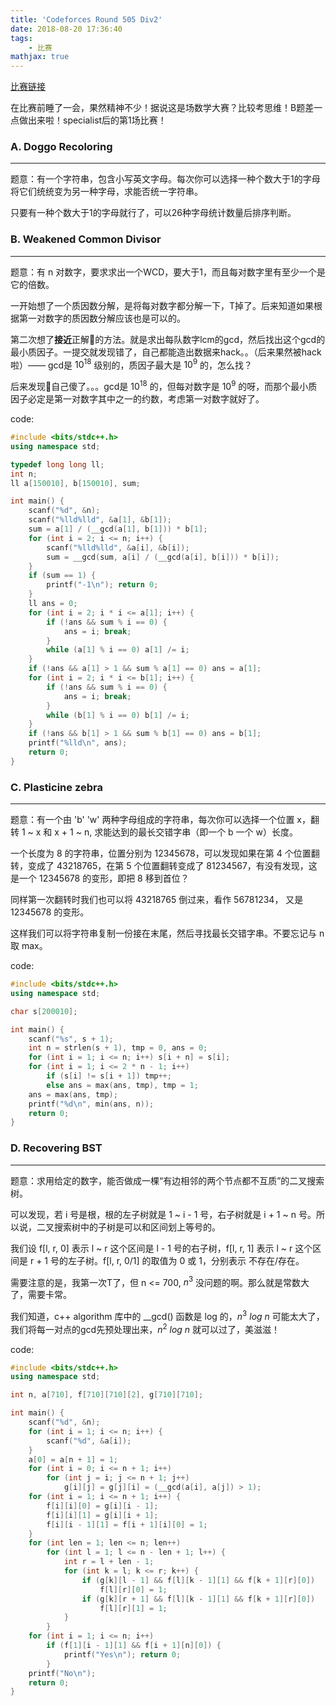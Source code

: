 ```yaml
---
title: 'Codeforces Round 505 Div2'
date: 2018-08-20 17:36:40
tags: 
    - 比赛
mathjax: true
---
```


[比赛链接](http://codeforces.com/contest/1025)

在比赛前睡了一会，果然精神不少！据说这是场数学大赛？比较考思维！B题差一点做出来啦！specialist后的第1场比赛！

### A. Doggo Recoloring
-----

题意：有一个字符串，包含小写英文字母。每次你可以选择一种个数大于1的字母将它们统统变为另一种字母，求能否统一字符串。

只要有一种个数大于1的字母就行了，可以26种字母统计数量后排序判断。

### B. Weakened Common Divisor
-----

题意：有 n 对数字，要求求出一个WCD，要大于1，而且每对数字里有至少一个是它的倍数。

一开始想了一个质因数分解，是将每对数字都分解一下，T掉了。后来知道如果根据第一对数字的质因数分解应该也是可以的。

第二次想了**接近**正解的方法。就是求出每队数字lcm的gcd，然后找出这个gcd的最小质因子。一提交就发现错了，自己都能造出数据来hack。。（后来果然被hack啦）—— gcd是 $10^{18}$ 级别的，质因子最大是 $10^9$ 的，怎么找？

后来发现自己傻了。。。gcd是 $10^{18}$ 的，但每对数字是 $10^9$ 的呀，而那个最小质因子必定是第一对数字其中之一的约数，考虑第一对数字就好了。

code:
``` c++
#include <bits/stdc++.h>
using namespace std;

typedef long long ll;
int n;
ll a[150010], b[150010], sum;

int main() {
    scanf("%d", &n);
    scanf("%lld%lld", &a[1], &b[1]);
    sum = a[1] / (__gcd(a[1], b[1])) * b[1];
    for (int i = 2; i <= n; i++) {
        scanf("%lld%lld", &a[i], &b[i]);
        sum = __gcd(sum, a[i] / (__gcd(a[i], b[i])) * b[i]);
    }
    if (sum == 1) {
        printf("-1\n"); return 0;
    }
    ll ans = 0;
    for (int i = 2; i * i <= a[1]; i++) {
        if (!ans && sum % i == 0) {
            ans = i; break;
        }
        while (a[1] % i == 0) a[1] /= i;
    }
    if (!ans && a[1] > 1 && sum % a[1] == 0) ans = a[1];
    for (int i = 2; i * i <= b[1]; i++) {
        if (!ans && sum % i == 0) {
            ans = i; break;
        }
        while (b[1] % i == 0) b[1] /= i;
    }
    if (!ans && b[1] > 1 && sum % b[1] == 0) ans = b[1];
    printf("%lld\n", ans);
    return 0;
}
```


### C. Plasticine zebra
-----

题意：有一个由 'b' 'w' 两种字母组成的字符串，每次你可以选择一个位置 x，翻转 1 ~ x 和 x + 1 ~ n, 求能达到的最长交错字串（即一个 b 一个 w）长度。

一个长度为 8 的字符串，位置分别为 12345678，可以发现如果在第 4 个位置翻转，变成了 43218765，在第 5 个位置翻转变成了 81234567，有没有发现，这是一个 12345678 的变形，即把 8 移到首位？

同样第一次翻转时我们也可以将 43218765 倒过来，看作 56781234， 又是 12345678 的变形。

这样我们可以将字符串复制一份接在末尾，然后寻找最长交错字串。不要忘记与 n 取 max。

code:
``` c++
#include <bits/stdc++.h>
using namespace std;

char s[200010];

int main() {
    scanf("%s", s + 1);
    int n = strlen(s + 1), tmp = 0, ans = 0;
    for (int i = 1; i <= n; i++) s[i + n] = s[i];
    for (int i = 1; i <= 2 * n - 1; i++)
        if (s[i] != s[i + 1]) tmp++;
        else ans = max(ans, tmp), tmp = 1;
    ans = max(ans, tmp);
    printf("%d\n", min(ans, n));
    return 0;
}
```

### D. Recovering BST
-----

题意：求用给定的数字，能否做成一棵“有边相邻的两个节点都不互质”的二叉搜索树。

可以发现，若 i 号是根，根的左子树就是 1 ~ i - 1 号，右子树就是 i + 1 ~ n 号。所以说，二叉搜索树中的子树是可以和区间划上等号的。

我们设 f[l, r, 0] 表示 l ~ r 这个区间是 l - 1 号的右子树，f[l, r, 1] 表示 l ~ r 这个区间是 r + 1 号的左子树。f[l, r, 0/1] 的取值为 0 或 1，分别表示 不存在/存在。

需要注意的是，我第一次T了，但 n <= 700, $n^3$ 没问题的啊。那么就是常数大了，需要卡常。

我们知道，c++ algorithm 库中的 __gcd() 函数是 log 的，$n^3\ log\ n$ 可能太大了，我们将每一对点的gcd先预处理出来，$n^2\ log\ n$ 就可以过了，美滋滋！

code:
``` c++
#include <bits/stdc++.h>
using namespace std;

int n, a[710], f[710][710][2], g[710][710];

int main() {
    scanf("%d", &n);
    for (int i = 1; i <= n; i++) {
        scanf("%d", &a[i]);
    }
    a[0] = a[n + 1] = 1;
    for (int i = 0; i <= n + 1; i++)
        for (int j = i; j <= n + 1; j++)
            g[i][j] = g[j][i] = (__gcd(a[i], a[j]) > 1);
    for (int i = 1; i <= n + 1; i++) {
        f[i][i][0] = g[i][i - 1];
        f[i][i][1] = g[i][i + 1];
        f[i][i - 1][1] = f[i + 1][i][0] = 1;
    }
    for (int len = 1; len <= n; len++)
        for (int l = 1; l <= n - len + 1; l++) {
            int r = l + len - 1;
            for (int k = l; k <= r; k++) {
                if (g[k][l - 1] && f[l][k - 1][1] && f[k + 1][r][0])
                    f[l][r][0] = 1;
                if (g[k][r + 1] && f[l][k - 1][1] && f[k + 1][r][0])
                    f[l][r][1] = 1;
            }
        }
    for (int i = 1; i <= n; i++)
        if (f[1][i - 1][1] && f[i + 1][n][0]) {
            printf("Yes\n"); return 0;
        }
    printf("No\n");
    return 0;
}
```